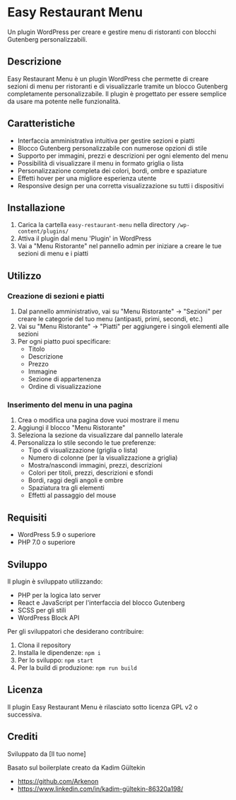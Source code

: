 # Easy Restaurant Menu

Un plugin WordPress per creare e gestire menu di ristoranti con blocchi Gutenberg personalizzabili.

## Descrizione

Easy Restaurant Menu è un plugin WordPress che permette di creare sezioni di menu per ristoranti e di visualizzarle tramite un blocco Gutenberg completamente personalizzabile. Il plugin è progettato per essere semplice da usare ma potente nelle funzionalità.

## Caratteristiche

- Interfaccia amministrativa intuitiva per gestire sezioni e piatti
- Blocco Gutenberg personalizzabile con numerose opzioni di stile
- Supporto per immagini, prezzi e descrizioni per ogni elemento del menu
- Possibilità di visualizzare il menu in formato griglia o lista
- Personalizzazione completa dei colori, bordi, ombre e spaziature
- Effetti hover per una migliore esperienza utente
- Responsive design per una corretta visualizzazione su tutti i dispositivi

## Installazione

1. Carica la cartella `easy-restaurant-menu` nella directory `/wp-content/plugins/`
2. Attiva il plugin dal menu 'Plugin' in WordPress
3. Vai a "Menu Ristorante" nel pannello admin per iniziare a creare le tue sezioni di menu e i piatti

## Utilizzo

### Creazione di sezioni e piatti

1. Dal pannello amministrativo, vai su "Menu Ristorante" → "Sezioni" per creare le categorie del tuo menu (antipasti, primi, secondi, etc.)
2. Vai su "Menu Ristorante" → "Piatti" per aggiungere i singoli elementi alle sezioni
3. Per ogni piatto puoi specificare:
   - Titolo
   - Descrizione
   - Prezzo
   - Immagine
   - Sezione di appartenenza
   - Ordine di visualizzazione

### Inserimento del menu in una pagina

1. Crea o modifica una pagina dove vuoi mostrare il menu
2. Aggiungi il blocco "Menu Ristorante" 
3. Seleziona la sezione da visualizzare dal pannello laterale
4. Personalizza lo stile secondo le tue preferenze:
   - Tipo di visualizzazione (griglia o lista)
   - Numero di colonne (per la visualizzazione a griglia)
   - Mostra/nascondi immagini, prezzi, descrizioni
   - Colori per titoli, prezzi, descrizioni e sfondi
   - Bordi, raggi degli angoli e ombre
   - Spaziatura tra gli elementi
   - Effetti al passaggio del mouse

## Requisiti

- WordPress 5.9 o superiore
- PHP 7.0 o superiore

## Sviluppo

Il plugin è sviluppato utilizzando:
- PHP per la logica lato server
- React e JavaScript per l'interfaccia del blocco Gutenberg
- SCSS per gli stili
- WordPress Block API

Per gli sviluppatori che desiderano contribuire:

1. Clona il repository
2. Installa le dipendenze: `npm i`
3. Per lo sviluppo: `npm start`
4. Per la build di produzione: `npm run build`

## Licenza

Il plugin Easy Restaurant Menu è rilasciato sotto licenza GPL v2 o successiva.

## Crediti

Sviluppato da [Il tuo nome]

Basato sul boilerplate creato da Kadim Gültekin
* https://github.com/Arkenon
* https://www.linkedin.com/in/kadim-gültekin-86320a198/


